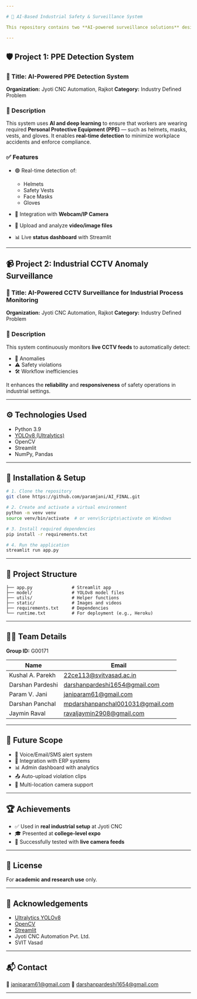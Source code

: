 ```yaml
---

# 🚧 AI-Based Industrial Safety & Surveillance System

This repository contains two **AI-powered surveillance solutions** designed to enhance **safety** and **efficiency** in industrial environments. Developed in collaboration with **Jyoti CNC Automation, Rajkot**, these systems leverage **computer vision** for real-time **PPE compliance monitoring** and **anomaly detection**.

---
```


## 🛡️ Project 1: PPE Detection System

### 🔷 Title: AI-Powered PPE Detection System

**Organization:** Jyoti CNC Automation, Rajkot
**Category:** Industry Defined Problem

### 📄 Description

This system uses **AI and deep learning** to ensure that workers are wearing required **Personal Protective Equipment (PPE)** — such as helmets, masks, vests, and gloves. It enables **real-time detection** to minimize workplace accidents and enforce compliance.

### ✅ Features

* 🟢 Real-time detection of:

  * Helmets
  * Safety Vests
  * Face Masks
  * Gloves
* 🎥 Integration with **Webcam/IP Camera**
* 📁 Upload and analyze **video/image files**
* 📊 Live **status dashboard** with Streamlit

---

## 📹 Project 2: Industrial CCTV Anomaly Surveillance

### 🔷 Title: AI-Powered CCTV Surveillance for Industrial Process Monitoring

**Organization:** Jyoti CNC Automation, Rajkot
**Category:** Industry Defined Problem

### 📄 Description

This system continuously monitors **live CCTV feeds** to automatically detect:

* 🔺 Anomalies
* ⚠️ Safety violations
* 🛠️ Workflow inefficiencies

It enhances the **reliability** and **responsiveness** of safety operations in industrial settings.

---

## ⚙️ Technologies Used

* Python 3.9
* [YOLOv8 (Ultralytics)](https://github.com/ultralytics/ultralytics)
* OpenCV
* Streamlit
* NumPy, Pandas

---

## 🔧 Installation & Setup

```bash
# 1. Clone the repository
git clone https://github.com/paramjani/AI_FINAL.git

# 2. Create and activate a virtual environment
python -m venv venv
source venv/bin/activate  # or venv\Scripts\activate on Windows

# 3. Install required dependencies
pip install -r requirements.txt

# 4. Run the application
streamlit run app.py
```

---

## 📁 Project Structure

```
├── app.py               # Streamlit app
├── model/               # YOLOv8 model files
├── utils/               # Helper functions
├── static/              # Images and videos
├── requirements.txt     # Dependencies
└── runtime.txt          # For deployment (e.g., Heroku)
```

---

## 👨‍💻 Team Details

**Group ID:** G00171

| Name             | Email                                                                       |
| ---------------- | --------------------------------------------------------------------------- |
| Kushal A. Parekh | [22ce113@svitvasad.ac.in](mailto:22ce113@svitvasad.ac.in)                   |
| Darshan Pardeshi | [darshanpardeshi1654@gmail.com](mailto:darshanpardeshi1654@gmail.com)       |
| Param V. Jani    | [janiparam61@gmail.com](mailto:janiparam61@gmail.com)                       |
| Darshan Panchal  | [mpdarshanpanchal001031@gmail.com](mailto:mpdarshanpanchal001031@gmail.com) |
| Jaymin Raval     | [ravaljaymin2908@gmail.com](mailto:ravaljaymin2908@gmail.com)               |

---

## 🔮 Future Scope

* 🔔 Voice/Email/SMS alert system
* 🔗 Integration with ERP systems
* 📊 Admin dashboard with analytics
* 📤 Auto-upload violation clips
* 📡 Multi-location camera support

---

## 🏆 Achievements

* ✅ Used in **real industrial setup** at Jyoti CNC
* 🎓 Presented at **college-level expo**
* 📡 Successfully tested with **live camera feeds**

---

## 📜 License

For **academic and research use** only.

---

## 🙏 Acknowledgements

* [Ultralytics YOLOv8](https://github.com/ultralytics/ultralytics)
* [OpenCV](https://opencv.org)
* [Streamlit](https://streamlit.io)
* Jyoti CNC Automation Pvt. Ltd.
* SVIT Vasad

---

## 📬 Contact

📧 [janiparam61@gmail.com](mailto:janiparam61@gmail.com)
📧 [darshanpardeshi1654@gmail.com](mailto:darshanpardeshi1654@gmail.com)

---
